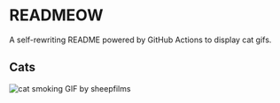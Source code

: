 # READMEOW

A self-rewriting README powered by GitHub Actions to display cat gifs.

## Cats

![cat smoking GIF by sheepfilms](https://media2.giphy.com/media/l0ExdMHUDKteztyfe/200.gif?cid=9acd02da1tv45848p15te4c7gtyy7e1xw73g37f7m84ynqby&ep=v1_gifs_search&rid=200.gif&ct=g)
